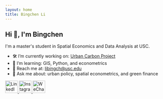 ```yaml
---
layout: home
title: Bingchen Li
---
```


## Hi 👋, I'm Bingchen

I'm a master's student in Spatial Economics and Data Analysis at USC.

- 🛠 I’m currently working on: [Urban Carbon Project](#)
- 🌱 I’m learning: GIS, Python, and econometrics
- 📮 Reach me at: libingch@usc.edu
- 💬 Ask me about: urban policy, spatial econometrics, and green finance


<p align="left">
  <a href="https://linkedin.com/in/bingchen-li-973b83326/" target="_blank">
    <img src="https://img.icons8.com/color/48/000000/linkedin-circled--v1.png" alt="LinkedIn" width="40" />
  </a>
  <a href="https://www.instagram.com/your_username" target="_blank">
    <img src="https://img.icons8.com/color/48/000000/instagram-new--v1.png" alt="Instagram" width="40" />
  </a>
  <a href="https://your-wechat-link-or-id" target="_blank">
    <img src="https://img.icons8.com/color/48/000000/weixing.png" alt="WeChat" width="40" />
  </a>
</p>
